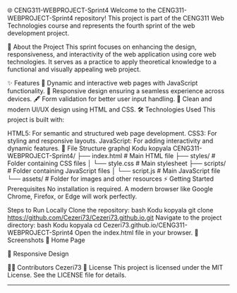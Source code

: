 🌐 CENG311-WEBPROJECT-Sprint4
Welcome to the CENG311-WEBPROJECT-Sprint4 repository! This project is part of the CENG311 Web Technologies course and represents the fourth sprint of the web development project.

🚀 About the Project
This sprint focuses on enhancing the design, responsiveness, and interactivity of the web application using core web technologies. It serves as a practice to apply theoretical knowledge to a functional and visually appealing web project.

✨ Features
🌟 Dynamic and interactive web pages with JavaScript functionality.
📱 Responsive design ensuring a seamless experience across devices.
🖋️ Form validation for better user input handling.
🎨 Clean and modern UI/UX design using HTML and CSS.
🛠️ Technologies Used
This project is built with:

HTML5: For semantic and structured web page development.
CSS3: For styling and responsive layouts.
JavaScript: For adding interactivity and dynamic features.
📂 File Structure
graphql
Kodu kopyala
CENG311-WEBPROJECT-Sprint4/
├── index.html        # Main HTML file
├── styles/           # Folder containing CSS files
│   └── style.css     # Main stylesheet
├── scripts/          # Folder containing JavaScript files
│   └── script.js     # Main JavaScript file
└── assets/           # Folder for images and other resources
⚡ Getting Started
Prerequisites
No installation is required. A modern browser like Google Chrome, Firefox, or Edge will work perfectly.

Steps to Run Locally
Clone the repository:
bash
Kodu kopyala
git clone https://github.com/Cezeri73/Cezeri73.github.io.git
Navigate to the project directory:
bash
Kodu kopyala
cd Cezeri73.github.io/CENG311-WEBPROJECT-Sprint4
Open the index.html file in your browser.
📸 Screenshots
🌟 Home Page

📱 Responsive Design

🧑‍💻 Contributors
Cezeri73
📄 License
This project is licensed under the MIT License. See the LICENSE file for details.





------------------
